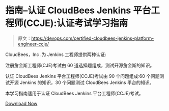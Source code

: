 # 指南–认证 CloudBees Jenkins 平台工程师(CCJE):认证考试学习指南

> 原文：<https://devops.com/certified-cloudbees-jenkins-platform-engineer-ccje/>

CloudBees，Inc .为 Jenkins 工程师提供两种认证:

注册詹金斯工程师(CJE)考试由 60 道选择题组成，测试开源詹金斯的知识。

认证 CloudBees Jenkins 平台工程师(CCJE)考试由 90 个问题组成:60 个问题测试开源 Jenkins 的知识，30 个问题测试 CloudBees Jenkins 平台的知识。

本学习指南适用于认证 CloudBees Jenkins 平台工程师(CCJE)考试。

[Download Now](https://www.cloudbees.com/sites/default/files/ccjpe-study-guide-2018.pdf)